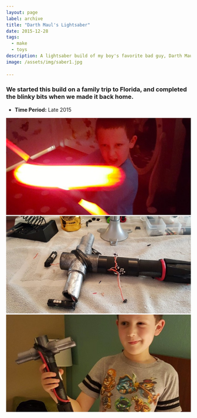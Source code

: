 ```yaml
---
layout: page
label: archive
title: "Darth Maul's Lightsaber"
date: 2015-12-28
tags:
  - make
  - toys
description: A lightsaber build of my boy's favorite bad guy, Darth Maul. 
image: /assets/img/saber1.jpg

---
```


### We started this build on a family trip to Florida, and completed the blinky bits when we made it back home.

+ **Time Period:** Late 2015

<a href="/assets/img/saber1.jpg" data-fancybox="gallery" data-caption="">
  <img src="/assets/img/saber1.jpg" alt="" />
</a>
<a href="/assets/img/saber2.jpg" data-fancybox="gallery" data-caption="">
  <img src="/assets/img/saber2.jpg" alt="" />
</a>
<a href="/assets/img/saber3.jpg" data-fancybox="gallery" data-caption="">
  <img src="/assets/img/saber3.jpg" alt="" />
</a>